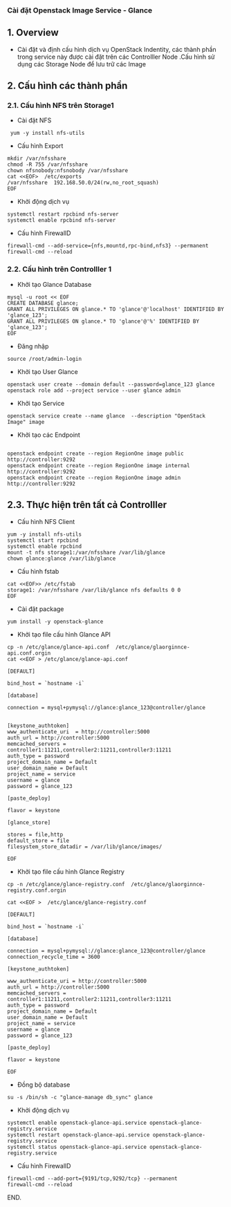 


### Cài đặt Openstack Image Service - Glance

## 1. Overview

- Cài đặt và định cấu hình dịch vụ  OpenStack Indentity, các thành phần trong service này được cài đặt trên các Controlller Node  .Cấu hình sử dụng các Storage Node để lưu trữ các Image



## 2. Cấu hình các thành phần


### 2.1. Cấu hình NFS trên Storage1

- Cài đặt NFS
```
 yum -y install nfs-utils
```

- Cấu hình Export
```
mkdir /var/nfsshare
chmod -R 755 /var/nfsshare
chown nfsnobody:nfsnobody /var/nfsshare
cat <<EOF>  /etc/exports
/var/nfsshare  192.168.50.0/24(rw,no_root_squash)
EOF
```

- Khởi động dịch vụ
```
systemctl restart rpcbind nfs-server 
systemctl enable rpcbind nfs-server 
```

- Cấu hình FirewallD
```
firewall-cmd --add-service={nfs,mountd,rpc-bind,nfs3} --permanent 
firewall-cmd --reload 
```

### 2.2. Cấu hình trên Controlller 1


- Khởi tạo Glance Database
```
mysql -u root << EOF
CREATE DATABASE glance; 
GRANT ALL PRIVILEGES ON glance.* TO 'glance'@'localhost' IDENTIFIED BY 'glance_123';
GRANT ALL PRIVILEGES ON glance.* TO 'glance'@'%' IDENTIFIED BY 'glance_123';
EOF
```

- Đăng nhập

```
source /root/admin-login
```

- Khởi tạo User Glance
```
openstack user create --domain default --password=glance_123 glance
openstack role add --project service --user glance admin
```

- Khởi tạo Service
```
openstack service create --name glance  --description "OpenStack Image" image
```

- Khởi tạo các Endpoint
```

openstack endpoint create --region RegionOne image public http://controller:9292
openstack endpoint create --region RegionOne image internal http://controller:9292
openstack endpoint create --region RegionOne image admin http://controller:9292
```


## 2.3. Thực hiện trên tất cả Controlller


- Cấu hình NFS Client
```
yum -y install nfs-utils
systemctl start rpcbind 
systemctl enable rpcbind 
mount -t nfs storage1:/var/nfsshare /var/lib/glance
chown glance:glance /var/lib/glance
```

- Cấu hình fstab
```
cat <<EOF>> /etc/fstab
storage1: /var/nfsshare /var/lib/glance nfs defaults 0 0
EOF
```

- Cài đặt package 
```
yum install -y openstack-glance

```

- Khởi tạo file cấu hình Glance API
```
cp -n /etc/glance/glance-api.conf  /etc/glance/glaorginnce-api.conf.orgin
cat <<EOF > /etc/glance/glance-api.conf 

[DEFAULT]

bind_host = `hostname -i`

[database]

connection = mysql+pymysql://glance:glance_123@controller/glance


[keystone_authtoken]
www_authenticate_uri  = http://controller:5000
auth_url = http://controller:5000
memcached_servers = controller1:11211,controller2:11211,controller3:11211
auth_type = password
project_domain_name = Default
user_domain_name = Default
project_name = service
username = glance
password = glance_123

[paste_deploy]

flavor = keystone

[glance_store]

stores = file,http
default_store = file
filesystem_store_datadir = /var/lib/glance/images/

EOF

```

- Khởi tạo file cấu hình Glance Registry 
```
cp -n /etc/glance/glance-registry.conf  /etc/glance/glaorginnce-registry.conf.orgin

cat <<EOF >  /etc/glance/glance-registry.conf

[DEFAULT]

bind_host = `hostname -i`

[database]

connection = mysql+pymysql://glance:glance_123@controller/glance
connection_recycle_time = 3600

[keystone_authtoken]

www_authenticate_uri = http://controller:5000
auth_url = http://controller:5000
memcached_servers = controller1:11211,controller2:11211,controller3:11211
auth_type = password
project_domain_name = Default
user_domain_name = Default
project_name = service
username = glance
password = glance_123

[paste_deploy]

flavor = keystone

EOF
```


- Đồng bộ database
```
su -s /bin/sh -c "glance-manage db_sync" glance
```


- Khởi động dịch vụ 
```
systemctl enable openstack-glance-api.service openstack-glance-registry.service
systemctl restart openstack-glance-api.service openstack-glance-registry.service
systemctl status openstack-glance-api.service openstack-glance-registry.service

```

- Cấu hình FirewallD
```
firewall-cmd --add-port={9191/tcp,9292/tcp} --permanent 
firewall-cmd --reload 
```




END.